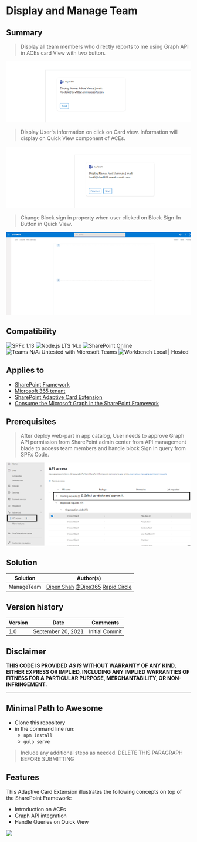 # Display and Manage Team

## Summary
> Display all team members who directly reports to me using Graph API in ACEs card View with two button.

![Card view with team members information](assets/ACEs2.gif)

> Display User's information on click on Card view. Information will display on Quick View component of ACEs.

![employee information in Quick view](assets/ACEs3.gif)

> Change Block sign in property when user clicked on Block Sign-In Button in Quick View.

![Block Sign In](assets/ACEs4.gif)

## Compatibility

![SPFx 1.13](https://img.shields.io/badge/SPFx-1.13.0-green.svg) 
![Node.js LTS 14.x](https://img.shields.io/badge/Node.js-LTS%2014.x-green.svg) 
![SharePoint Online](https://img.shields.io/badge/SharePoint-Online-yellow.svg) 
![Teams N/A: Untested with Microsoft Teams](https://img.shields.io/badge/Teams-N%2FA-lightgrey.svg "Untested with Microsoft Teams") 
![Workbench Local | Hosted](https://img.shields.io/badge/Workbench-Local%20%7C%20Hosted-green.svg)


## Applies to

* [SharePoint Framework](https://docs.microsoft.com/sharepoint/dev/spfx/sharepoint-framework-overview)
* [Microsoft 365 tenant](https://docs.microsoft.com/sharepoint/dev/spfx/set-up-your-development-environment)
* [SharePoint Adaptive Card Extension](https://docs.microsoft.com/en-us/sharepoint/dev/spfx/viva/get-started/build-first-sharepoint-adaptive-card-extension)
* [Consume the Microsoft Graph in the SharePoint Framework](https://docs.microsoft.com/en-us/sharepoint/dev/spfx/use-aad-tutorial)

## Prerequisites

> After deploy web-part in app catalog, User needs to approve Graph API permission from SharePoint admin center from API management blade to access team members and handle block Sign In query from SPFx Code.

![Approve API Permission from Admin ](assets/ACEs1.png)

## Solution

Solution|Author(s)
--------|---------
ManageTeam | [Dipen Shah](https://github.com/Dips365) [@Dips365](https://twitter.com/Dips_365) [Rapid Circle](https://en.rapidcircle.com/)

## Version history

Version|Date|Comments
-------|----|--------
1.0|September 20, 2021|Initial Commit

## Disclaimer

**THIS CODE IS PROVIDED *AS IS* WITHOUT WARRANTY OF ANY KIND, EITHER EXPRESS OR IMPLIED, INCLUDING ANY IMPLIED WARRANTIES OF FITNESS FOR A PARTICULAR PURPOSE, MERCHANTABILITY, OR NON-INFRINGEMENT.**

---

## Minimal Path to Awesome

* Clone this repository
* in the command line run:
  * `npm install`
  * `gulp serve`

> Include any additional steps as needed.
> DELETE THIS PARAGRAPH BEFORE SUBMITTING

## Features
This Adaptive Card Extension illustrates the following concepts on top of the SharePoint Framework:

* Introduction on ACEs
* Graph API integration
* Handle Queries on Quick View

<img src="https://telemetry.sharepointpnp.com/sp-dev-fx-aces/samples/PrimaryTextCard-ManageTeam" />
